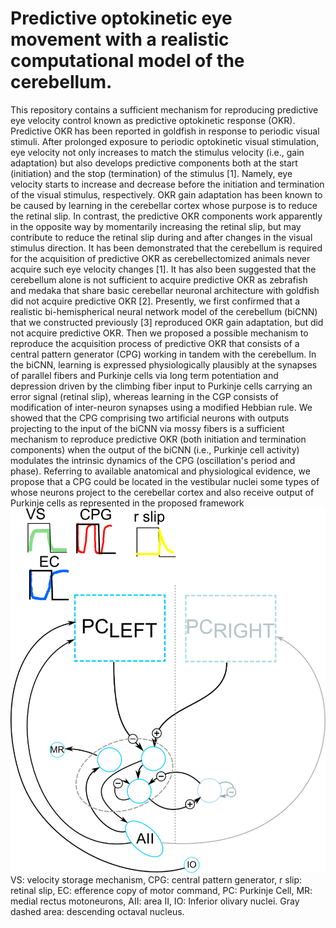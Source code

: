 # Predictive optokinetic eye movement with a realistic computational model of the cerebellum.

This repository contains a sufficient mechanism for reproducing predictive eye velocity control known as predictive optokinetic response (OKR). Predictive OKR has been reported in goldfish in response to periodic visual stimuli. After prolonged exposure to periodic optokinetic visual stimulation, eye velocity not only increases to match the stimulus velocity (i.e., gain adaptation) but also develops predictive components both at the start (initiation) and the stop (termination) of the stimulus [1]. Namely, eye velocity starts to increase and decrease before the initiation and termination of the visual stimulus, respectively. OKR gain adaptation has been known to be caused by learning in the cerebellar cortex whose purpose is to reduce the retinal slip. In contrast, the predictive OKR components work apparently in the opposite way by momentarily increasing the retinal slip, but may contribute to reduce the retinal slip during and after changes in the visual stimulus direction. It has been demonstrated that the cerebellum is required for the acquisition of predictive OKR as cerebellectomized animals never acquire such eye velocity changes [1]. It has also been suggested that the cerebellum alone is not sufficient to acquire predictive OKR as zebrafish and medaka that share basic cerebellar neuronal architecture with goldfish did not acquire predictive OKR [2]. Presently, we first confirmed that a realistic bi-hemispherical neural network model of the cerebellum (biCNN) that we constructed previously [3] reproduced OKR gain adaptation, but did not acquire predictive OKR. Then we proposed a possible mechanism to reproduce the acquisition process of predictive OKR that consists of a central pattern generator (CPG) working in tandem with the cerebellum. In the biCNN, learning is expressed physiologically plausibly at the synapses of parallel fibers and Purkinje cells via long term potentiation and depression driven by the climbing fiber input to Purkinje cells carrying an error signal (retinal slip), whereas learning in the CGP consists of modification of inter-neuron synapses using a modified Hebbian rule. We showed that the CPG comprising two artificial neurons with outputs projecting to the input of the biCNN via mossy fibers is a sufficient mechanism to reproduce predictive OKR (both initiation and termination components) when the output of the biCNN (i.e., Purkinje cell activity) modulates the intrinsic dynamics of the CPG (oscillation's period and phase). Referring to available anatomical and physiological evidence, we propose that a CPG could be located in the vestibular nuclei some types of whose neurons project to the cerebellar cortex and also receive output of Purkinje cells as represented in the proposed framework
![Structure of the Model](path21270.png)
VS: velocity storage mechanism, CPG: central pattern generator, r slip: retinal slip, EC: efference copy of motor command, PC: Purkinje Cell, MR: medial rectus motoneurons, AII: area II, IO: Inferior olivary nuclei. Gray dashed area: descending octaval nucleus.
